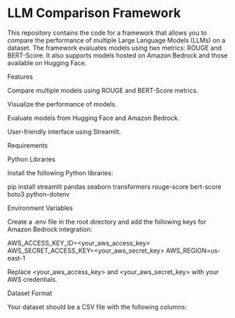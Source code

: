 # LLM Comparison Framework

This repository contains the code for a framework that allows you to compare the performance of multiple Large Language Models (LLMs) on a dataset. The framework evaluates models using two metrics: ROUGE and BERT-Score. It also supports models hosted on Amazon Bedrock and those available on Hugging Face.

Features

Compare multiple models using ROUGE and BERT-Score metrics.

Visualize the performance of models.

Evaluate models from Hugging Face and Amazon Bedrock.

User-friendly interface using Streamlit.

Requirements

Python Libraries

Install the following Python libraries:

pip install streamlit pandas seaborn transformers rouge-score bert-score boto3 python-dotenv

Environment Variables

Create a .env file in the root directory and add the following keys for Amazon Bedrock integration:

AWS_ACCESS_KEY_ID=<your_aws_access_key>
AWS_SECRET_ACCESS_KEY=<your_aws_secret_key>
AWS_REGION=us-east-1

Replace <your_aws_access_key> and <your_aws_secret_key> with your AWS credentials.

Dataset Format

Your dataset should be a CSV file with the following columns:
